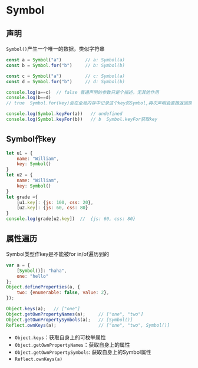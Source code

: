 # Symbol

## 声明

`Symbol()`产生一个唯一的数据，类似字符串

```js
const a = Symbol("a")         // a: Symbol(a)
const b = Symbol.for("b")     // b: Symbol(b)

const c = Symbol("a")      	  // c: Symbol(a)
const d = Symbol.for("b")     // d: Symbol(b)

console.log(a==c)  // false 普通声明的参数只是个描述，无其他作用
console.log(b==d)  
// true  Symbol.for(key)会在全局内存中记录这个key的Symbol,再次声明会直接返回原来声明过的

console.log(Symbol.keyFor(a))   // undefined
console.log(Symbol.keyFor(b))   // b  Symbol.keyFor获取key
```

## Symbol作key

```js
let u1 = {
	name: "William",
    key: Symbol()
}
let u2 = {
	name: "William",
    key: Symbol()
}
let grade ={
    [u1.key]: {js: 100, css: 20},
    [u2.key]: {js: 60, css: 80}
}
console.log(grade[u2.key])  //  {js: 60, css: 80}
```

## 属性遍历

Symbol类型作key是不能被for in/of遍历到的

```js
var a = {
    [Symbol()]: "haha",
    one: "hello"
};
Object.defineProperties(a, {
    two: {enumerable: false, value: 2},
});

Object.keys(a);   // ["one"]
Object.getOwnPropertyNames(a);     // ["one", "two"]
Object.getOwnPropertySymbols(a);   // [Symbol()]
Reflect.ownKeys(a);                // ["one", "two", Symbol()]
```

- `Object.keys`：获取自身上的可枚举属性
- `Object.getOwnPropertyNames`：获取自身上的属性
- `Object.getOwnPropertySymbols`: 获取自身上的Symbol属性
- `Reflect.ownKeys(a)`